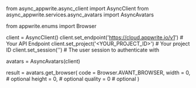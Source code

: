 from async_appwrite.async_client import AsyncClient
from async_appwrite.services.async_avatars import AsyncAvatars

from appwrite.enums import Browser

client = AsyncClient()
client.set_endpoint('https://cloud.appwrite.io/v1') # Your API Endpoint
client.set_project('<YOUR_PROJECT_ID>') # Your project ID
client.set_session('') # The user session to authenticate with

avatars = AsyncAvatars(client)

result = avatars.get_browser(
    code = Browser.AVANT_BROWSER,
    width = 0, # optional
    height = 0, # optional
    quality = 0 # optional
)

